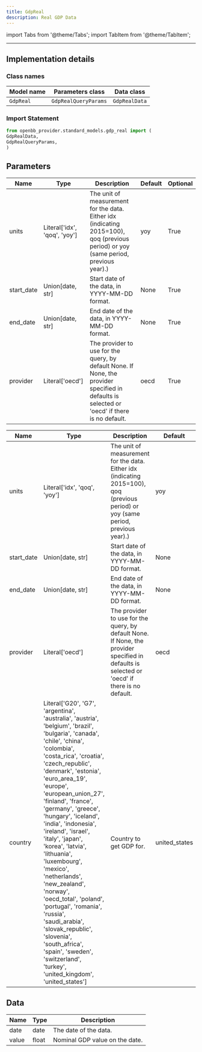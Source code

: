 ```yaml
---
title: GdpReal
description: Real GDP Data
---
```


<!-- markdownlint-disable MD012 MD031 MD033 -->

import Tabs from '@theme/Tabs';
import TabItem from '@theme/TabItem';

---

## Implementation details

### Class names

| Model name | Parameters class | Data class |
| ---------- | ---------------- | ---------- |
| `GdpReal` | `GdpRealQueryParams` | `GdpRealData` |

### Import Statement

```python
from openbb_provider.standard_models.gdp_real import (
GdpRealData,
GdpRealQueryParams,
)
```

## Parameters

<Tabs>
<TabItem value="standard" label="Standard">

| Name | Type | Description | Default | Optional |
| ---- | ---- | ----------- | ------- | -------- |
| units | Literal['idx', 'qoq', 'yoy'] | The unit of measurement for the data. Either idx (indicating 2015=100), qoq (previous period) or yoy (same period, previous year).) | yoy | True |
| start_date | Union[date, str] | Start date of the data, in YYYY-MM-DD format. | None | True |
| end_date | Union[date, str] | End date of the data, in YYYY-MM-DD format. | None | True |
| provider | Literal['oecd'] | The provider to use for the query, by default None. If None, the provider specified in defaults is selected or 'oecd' if there is no default. | oecd | True |
</TabItem>

<TabItem value='oecd' label='oecd'>

| Name | Type | Description | Default | Optional |
| ---- | ---- | ----------- | ------- | -------- |
| units | Literal['idx', 'qoq', 'yoy'] | The unit of measurement for the data. Either idx (indicating 2015=100), qoq (previous period) or yoy (same period, previous year).) | yoy | True |
| start_date | Union[date, str] | Start date of the data, in YYYY-MM-DD format. | None | True |
| end_date | Union[date, str] | End date of the data, in YYYY-MM-DD format. | None | True |
| provider | Literal['oecd'] | The provider to use for the query, by default None. If None, the provider specified in defaults is selected or 'oecd' if there is no default. | oecd | True |
| country | Literal['G20', 'G7', 'argentina', 'australia', 'austria', 'belgium', 'brazil', 'bulgaria', 'canada', 'chile', 'china', 'colombia', 'costa_rica', 'croatia', 'czech_republic', 'denmark', 'estonia', 'euro_area_19', 'europe', 'european_union_27', 'finland', 'france', 'germany', 'greece', 'hungary', 'iceland', 'india', 'indonesia', 'ireland', 'israel', 'italy', 'japan', 'korea', 'latvia', 'lithuania', 'luxembourg', 'mexico', 'netherlands', 'new_zealand', 'norway', 'oecd_total', 'poland', 'portugal', 'romania', 'russia', 'saudi_arabia', 'slovak_republic', 'slovenia', 'south_africa', 'spain', 'sweden', 'switzerland', 'turkey', 'united_kingdom', 'united_states'] | Country to get GDP for. | united_states | True |
</TabItem>

</Tabs>

## Data

<Tabs>
<TabItem value="standard" label="Standard">

| Name | Type | Description |
| ---- | ---- | ----------- |
| date | date | The date of the data. |
| value | float | Nominal GDP value on the date. |
</TabItem>

</Tabs>

